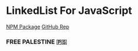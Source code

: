 # LinkedList For JavaScript

[NPM Package](https://www.npmjs.com/package/linked-list-oxide)
[GitHub Rep](https://github.com/Sudidal/linked-list)

### FREE PALESTINE 🇵🇸